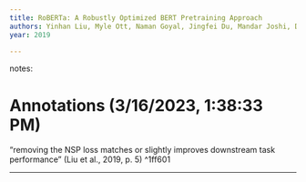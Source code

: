 ```yaml
---
title: RoBERTa: A Robustly Optimized BERT Pretraining Approach
authors: Yinhan Liu, Myle Ott, Naman Goyal, Jingfei Du, Mandar Joshi, Danqi Chen, Omer Levy, Mike Lewis, Luke Zettlemoyer, Veselin Stoyanov
year: 2019

---
```


notes: <h1>Annotations
 (3/16/2023, 1:38:33 PM)</h1> 

“removing the NSP loss matches or slightly improves downstream task performance” (Liu et al., 2019, p. 5) ^1ff601

---
